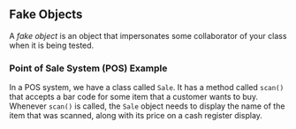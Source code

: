 ## Fake Objects
A _fake object_ is an object that impersonates some collaborator of your class when it is being tested.

### Point of Sale System (POS) Example
In a POS system, we have a class called `Sale`. It has a method called `scan()` that accepts a bar code for some item that a customer wants to buy. Whenever `scan()` is called, the `Sale` object needs to display the name of the item that was scanned, along with its price on a cash register display.